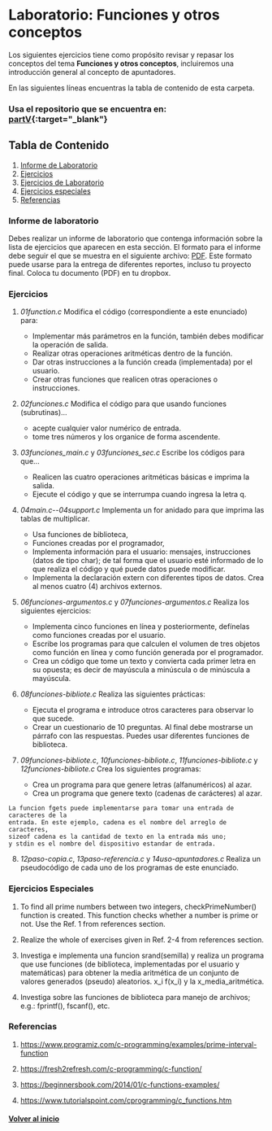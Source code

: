 # Laboratorio: Funciones y otros conceptos<a name="LabFunciones"></a>

Los siguientes ejercicios tiene como propósito revisar y repasar los 
conceptos del tema **Funciones y otros conceptos**, incluiremos una introducción 
general al concepto de apuntadores.

En las siguientes líneas encuentras la tabla de contenido de esta carpeta.

### Usa el repositorio que se encuentra en: [partV](https://github.com/UNAM-FESAc/Bsc_Prgrmmng_C/tree/master/PartV){:target="_blank"}

## Tabla de Contenido
1. [Informe de Laboratorio](#InfLabPDF)
2. [Ejercicios](#ejercicios)
3. [Ejercicios de Laboratorio](#ejerciciosLaboratorios)
4. [Ejercicios especiales](#ejerciciosEspeciales)
5. [Referencias](#referencias)


### Informe de laboratorio<a name="InfLabPDF"></a>

Debes realizar un informe de laboratorio que contenga información sobre la 
lista de ejercicios que aparecen en esta sección. El formato para el informe 
debe seguir el que se muestra en el siguiente archivo:
[PDF](https://www.dropbox.com/s/f0yia01yn2i1ozw/gral-templete.pdf?dl=0). 
Este formato puede usarse para la entrega de diferentes reportes, incluso 
tu proyecto final. Coloca tu documento (PDF) en tu dropbox.

### Ejercicios<a name="ejercicios"></a>

1. *01function.c* Modifica el código (correspondiente a este enunciado) para:
	- Implementar más parámetros en la función, también debes 
	modificar la operación de salida.
	- Realizar otras operaciones aritméticas dentro de la función.
	- Dar otras instrucciones a la función creada (implementada) por el usuario.
	- Crear otras funciones que realicen otras operaciones o instrucciones.

2. *02funciones.c* Modifica el código para que usando funciones (subrutinas)...
	- acepte cualquier valor numérico de entrada.
	- tome tres números y los organice de forma ascendente.

3. *03funciones_main.c* y *03funciones_sec.c* Escribe los códigos para que...
	- Realicen las cuatro operaciones aritméticas básicas e imprima la salida.
	- Ejecute el código y que se interrumpa cuando ingresa la letra q.

4. *04main.c*--*04support.c* Implementa un for anidado para que imprima las tablas de multiplicar. 
	- Usa funciones de biblioteca, 
	- Funciones creadas por el programador,
	- Implementa información para el usuario: mensajes,
	instrucciones (datos de tipo char); 
	de tal forma que el usuario esté informado 
	de lo que realiza el código y qué puede datos puede modificar.
	-  Implementa la declaración extern con diferentes tipos 
	de datos. Crea al menos cuatro (4) archivos externos.

5. *06funciones-argumentos.c* y *07funciones-argumentos.c* Realiza los siguientes ejercicios:
	- Implementa cinco funciones en línea y posteriormente, 
	defínelas como funciones creadas por el usuario.
	- Escribe los programas para que calculen el volumen 
	de tres  objetos  como función en línea y 
	como función generada por el programador.
	- Crea un código que tome un texto y convierta cada 
	primer letra en su opuesta; es decir de mayúscula a minúscula 
	o de minúscula a mayúscula.
   
6. *08funciones-bibliote.c* Realiza las siguientes prácticas:
	- Ejecuta el programa e introduce otros caracteres para observar lo que sucede.
	- Crear un cuestionario de 10 preguntas. Al final debe mostrarse un párrafo 
	con las respuestas. Puedes usar diferentes funciones de biblioteca.

7. *09funciones-bibliote.c*, *10funciones-bibliote.c*, *11funciones-bibliote.c* y 
	*12funciones-bibliote.c* 
	Crea los siguientes programas:
	- Crea un programa para que genere letras (alfanuméricos) al azar.
	- Crea un programa que genere texto (cadenas de carácteres) al azar.
	
~~~
La funcion fgets puede implementarse para tomar una entrada de caracteres de la 
entrada. En este ejemplo, cadena es el nombre del arreglo de caracteres, 
sizeof cadena es la cantidad de texto en la entrada más uno; 
y stdin es el nombre del dispositivo estandar de entrada.
~~~


8. *12paso-copia.c*, *13paso-referencia.c* y *14uso-apuntadores.c* Realiza un pseudocódigo de 
	cada uno de los programas de este enunciado.


### Ejercicios Especiales<a name="ejerciciosEspeciales"></a>

1. To find all prime numbers between two integers, checkPrimeNumber() function is created. 
This function checks whether a number is prime or not. Use the Ref. 1 from references section.

2. Realize the whole of exercises given in Ref. 2-4 from references section.

3. Investiga e implementa una funcion srand(semilla) y realiza 
	un programa que use funciones (de biblioteca, implementadas por el usuario 
	y matemáticas) para obtener la media aritmética de un conjunto de valores 
	generados (pseudo) aleatorios. 
	x_i f(x_i) y la x_media_aritmética.

4. Investiga sobre las funciones de biblioteca para manejo de archivos; e.g.: 
fprintf(), fscanf(), etc.

### Referencias<a name="referencias"></a>

1. https://www.programiz.com/c-programming/examples/prime-interval-function

2. https://fresh2refresh.com/c-programming/c-function/

3. https://beginnersbook.com/2014/01/c-functions-examples/

4. https://www.tutorialspoint.com/cprogramming/c_functions.htm

#### [Volver al inicio](#LabFunciones)




